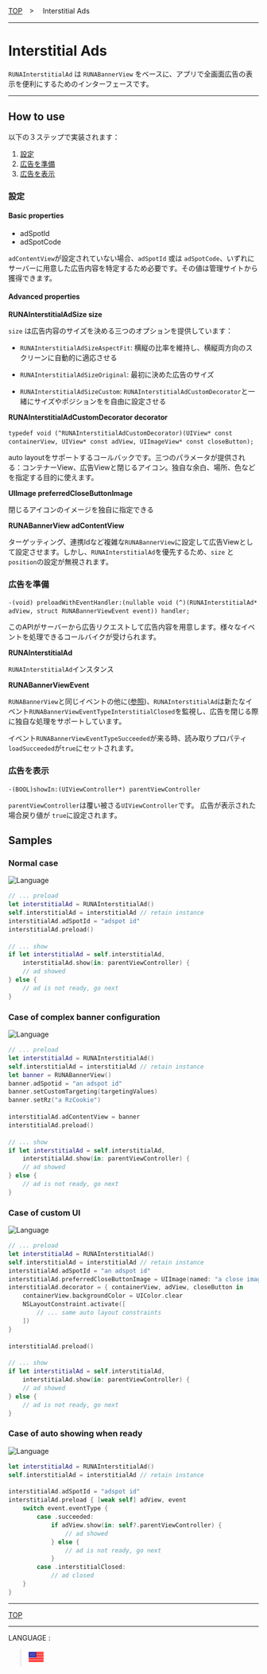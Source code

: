 [TOP](../README.md#top)　>　 Interstitial Ads

---

# Interstitial Ads

`RUNAInterstitialAd` は `RUNABannerView` をベースに、アプリで全画面広告の表示を便利にするためのインターフェースです。

---

## How to use

以下の３ステップで実装されます：

1. [設定](#設定)
2. [広告を準備](#preload-ad-content)
3. [広告を表示](#show-ad)

### 設定

#### Basic properties

- adSpotId
- adSpotCode

`adContentView`が設定されていない場合、`adSpotId` 或は `adSpotCode`、いずれにサーバーに用意した広告内容を特定するため必要です。その値は管理サイトから獲得できます。

#### Advanced properties

__RUNAInterstitialAdSize size__

`size` は広告内容のサイズを決める三つのオプションを提供しています：

 - `RUNAInterstitialAdSizeAspectFit`: 横縦の比率を維持し、横縦両方向のスクリーンに自動的に適応させる

 - `RUNAInterstitialAdSizeOriginal`: 最初に決めた広告のサイズ

 - `RUNAInterstitialAdSizeCustom`: `RUNAInterstitialAdCustomDecorator`と一緒にサイズやポジションをを自由に設定させる

__RUNAInterstitialAdCustomDecorator decorator__

`typedef void (^RUNAInterstitialAdCustomDecorator)(UIView* const containerView, UIView* const adView, UIImageView* const closeButton);`

auto layoutをサポートするコールバックです。三つのパラメータが提供される：コンテナーView、広告Viewと閉じるアイコン。独自な余白、場所、色などを指定する目的に使えます。

__UIImage preferredCloseButtonImage__

閉じるアイコンのイメージを独自に指定できる

__RUNABannerView adContentView__

ターゲッティング、連携Idなど複雑な`RUNABannerView`に設定して広告Viewとして設定させます。しかし、`RUNAInterstitialAd`を優先するため、`size` と `position`の設定が無視されます。
 
### 広告を準備

`-(void) preloadWithEventHandler:(nullable void (^)(RUNAInterstitialAd* adView, struct RUNABannerViewEvent event)) handler;`

このAPIがサーバーから広告リクエストして広告内容を用意します。様々なイベントを処理できるコールバイクが受けられます。

__RUNAInterstitialAd__

`RUNAInterstitialAd`インスタンス

__RUNABannerViewEvent__

`RUNABannerView`と同じイベントの他に([参照](../bannerads/README.md/#event-tracker))、`RUNAInterstitialAd`は新たなイベント`RUNABannerViewEventTypeInterstitialClosed`を監視し、広告を閉じる際に独自な処理をサポートしています。

イベント`RUNABannerViewEventTypeSucceeded`が来る時、読み取りプロパティ`loadSucceeded`が`true`にセットされます。

### 広告を表示

`-(BOOL)showIn:(UIViewController*) parentViewController`

`parentViewController`は覆い被さる`UIViewController`です。
広告が表示された場合戻り値が `true`に設定されます。

## Samples

### Normal case
![Language](http://img.shields.io/badge/language-Swift-red.svg?style=flat)

```swift
// ... preload
let interstitialAd = RUNAInterstitialAd()
self.interstitialAd = interstitialAd // retain instance
interstitialAd.adSpotId = "adspot id"
interstitialAd.preload()

// ... show
if let interstitialAd = self.interstitialAd,
    interstitialAd.show(in: parentViewController) {
    // ad showed
} else {
    // ad is not ready, go next
}
```

### Case of complex banner configuration
![Language](http://img.shields.io/badge/language-Swift-red.svg?style=flat)

```swift
// ... preload
let interstitialAd = RUNAInterstitialAd()
self.interstitialAd = interstitialAd // retain instance
let banner = RUNABannerView()
banner.adSpotid = "an adspot id"
banner.setCustomTargeting(targetingValues)
banner.setRz("a RzCookie")

interstitialAd.adContentView = banner
interstitialAd.preload()

// ... show
if let interstitialAd = self.interstitialAd,
    interstitialAd.show(in: parentViewController) {
    // ad showed
} else {
    // ad is not ready, go next
}
```

### Case of custom UI
![Language](http://img.shields.io/badge/language-Swift-red.svg?style=flat)

```swift
// ... preload
let interstitialAd = RUNAInterstitialAd()
self.interstitialAd = interstitialAd // retain instance
interstitialAd.adSpotId = "an adspot id"
interstitialAd.preferredCloseButtonImage = UIImage(named: "a close image")
interstitialAd.decorator = { containerView, adView, closeButton in
    containerView.backgroundColor = UIColor.clear
    NSLayoutConstraint.activate([
        // ... same auto layout constraints
    ])
}

interstitialAd.preload()

// ... show
if let interstitialAd = self.interstitialAd,
    interstitialAd.show(in: parentViewController) {
    // ad showed
} else {
    // ad is not ready, go next
}
```

### Case of auto showing when ready
![Language](http://img.shields.io/badge/language-Swift-red.svg?style=flat)

```swift
let interstitialAd = RUNAInterstitialAd()
self.interstitialAd = interstitialAd // retain instance

interstitialAd.adSpotId = "adspot id"
interstitialAd.preload { [weak self] adView, event
    switch event.eventType {
        case .succeeded:
            if adView.show(in: self?.parentViewController) {
                // ad showed
            } else {
                // ad is not ready, go next
            }
        case .interstitialClosed:
            // ad closed
    }
}
```

---

[TOP](/README.md#top)

---

LANGUAGE :

> [![en](/doc/lang/en.png)](/doc/interstitial/README.md)